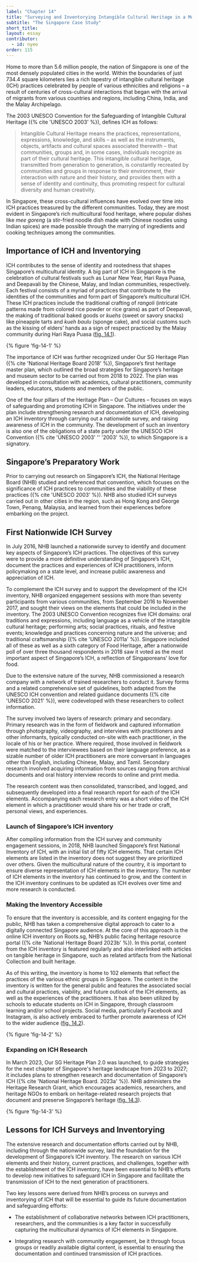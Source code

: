 ```yaml
---
label: "Chapter 14"
title: "Surveying and Inventorying Intangible Cultural Heritage in a Multicultural Society"
subtitle: "The Singapore Case Study"
short_title: 
layout: essay
contributor:
  - id: nyeo
order: 115
---
```


Home to more than 5.6 million people, the nation of Singapore is one of the most densely populated cities in the world. Within the boundaries of just 734.4 square kilometers lies a rich tapestry of intangible cultural heritage (ICH) practices celebrated by people of various ethnicities and religions – a result of centuries of cross-cultural interactions that began with the arrival of migrants from various countries and regions, including China, India, and the Malay Archipelago.

The 2003 UNESCO Convention for the Safeguarding of Intangible Cultural Heritage ({% cite 'UNESCO 2003' %}), defines ICH as follows:

> Intangible Cultural Heritage means the practices, representations, expressions, knowledge, and skills – as well as the instruments, objects, artifacts and cultural spaces associated therewith – that communities, groups and, in some cases, individuals recognize as part of their cultural heritage. This intangible cultural heritage, transmitted from generation to generation, is constantly recreated by communities and groups in response to their environment, their interaction with nature and their history, and provides them with a sense of identity and continuity, thus promoting respect for cultural diversity and human creativity.

In Singapore, these cross-cultural influences have evolved over time into ICH practices treasured by the different communities. Today, they are most evident in Singapore’s rich multicultural food heritage, where popular dishes like *mee goreng* (a stir-fried noodle dish made with Chinese noodles using Indian spices) are made possible through the marrying of ingredients and cooking techniques among the communities.

## Importance of ICH and Inventorying

ICH contributes to the sense of identity and rootedness that shapes Singapore’s multicultural identity. A big part of ICH in Singapore is the celebration of cultural festivals such as Lunar New Year, Hari Raya Puasa, and Deepavali by the Chinese, Malay, and Indian communities, respectively. Each festival consists of a myriad of practices that contribute to the identities of the communities and form part of Singapore’s multicultural ICH. These ICH practices include the traditional crafting of *rangoli* (intricate patterns made from colored rice powder or rice grains) as part of Deepavali, the making of traditional baked goods or *kuehs* (sweet or savory snacks) like pineapple tarts and *kueh baulu* (sponge cake), and social customs such as the kissing of elders’ hands as a sign of respect practiced by the Malay community during Hari Raya Puasa ([fig. 14.1](#fig-14-1)).

{% figure 'fig-14-1' %}

The importance of ICH was further recognized under Our SG Heritage Plan ({% cite 'National Heritage Board 2018' %}), Singapore’s first heritage master plan, which outlined the broad strategies for Singapore’s heritage and museum sector to be carried out from 2018 to 2022. The plan was developed in consultation with academics, cultural practitioners, community leaders, educators, students and members of the public.

One of the four pillars of the Heritage Plan – Our Cultures – focuses on ways of safeguarding and promoting ICH in Singapore. The initiatives under the plan include strengthening research and documentation of ICH, developing an ICH inventory through carrying out a nationwide survey, and raising awareness of ICH in the community. The development of such an inventory is also one of the obligations of a state party under the UNESCO ICH Convention ({% cite 'UNESCO 2003' '' '2003' %}), to which Singapore is a signatory.

## Singapore’s Preparatory Work 

Prior to carrying out research on Singapore’s ICH, the National Heritage Board (NHB) studied and referenced that convention, which focuses on the significance of ICH practices to communities and the viability of these practices ({% cite 'UNESCO 2003' %}). NHB also studied ICH surveys carried out in other cities in the region, such as Hong Kong and George Town, Penang, Malaysia, and learned from their experiences before embarking on the project.

## First Nationwide ICH Survey 

In July 2016, NHB launched a nationwide survey to identify and document key aspects of Singapore’s ICH practices. The objectives of this survey were to provide a more definitive understanding of Singapore’s ICH, document the practices and experiences of ICH practitioners, inform policymaking on a state level, and increase public awareness and appreciation of ICH.

To complement the ICH survey and to support the development of the ICH inventory, NHB organized engagement sessions with more than seventy participants from various communities, from September 2016 to November 2017, and sought their views on the elements that could be included in the inventory. The 2003 UNESCO Convention recognizes five ICH domains: oral traditions and expressions, including language as a vehicle of the intangible cultural heritage; performing arts; social practices, rituals, and festive events; knowledge and practices concerning nature and the universe; and traditional craftsmanship ({% cite 'UNESCO 2011a' %}). Singapore included all of these as well as a sixth category of Food Heritage, after a nationwide poll of over three thousand respondents in 2018 saw it voted as the most important aspect of Singapore’s ICH, a reflection of Singaporeans’ love for food.

Due to the extensive nature of the survey, NHB commissioned a research company with a network of trained researchers to conduct it. Survey forms and a related comprehensive set of guidelines, both adapted from the UNESCO ICH convention and related guidance documents ({% cite 'UNESCO 2021' %}), were codeveloped with these researchers to collect information.

The survey involved two layers of research: primary and secondary. Primary research was in the form of fieldwork and captured information through photography, videography, and interviews with practitioners and other informants, typically conducted on-site with each practitioner, in the locale of his or her practice. Where required, those involved in fieldwork were matched to the interviewees based on their language preference, as a sizable number of older ICH practitioners are more conversant in languages other than English, including Chinese, Malay, and Tamil. Secondary research involved acquiring information from sources ranging from archival documents and oral history interview records to online and print media.

The research content was then consolidated, transcribed, and logged, and subsequently developed into a final research report for each of the ICH elements. Accompanying each research entry was a short video of the ICH element in which a practitioner would share his or her trade or craft, personal views, and experiences.

### Launch of Singapore’s ICH inventory

After compiling information from the ICH survey and community engagement sessions, in 2018, NHB launched Singapore’s first National Inventory of ICH, with an initial list of fifty ICH elements. That certain ICH elements are listed in the inventory does not suggest they are prioritized over others. Given the multicultural nature of the country, it is important to ensure diverse representation of ICH elements in the inventory. The number of ICH elements in the inventory has continued to grow, and the content in the ICH inventory continues to be updated as ICH evolves over time and more research is conducted.

### Making the Inventory Accessible 

To ensure that the inventory is accessible, and its content engaging for the public, NHB has taken a comprehensive digital approach to cater to a digitally connected Singapore audience. At the core of this approach is the online ICH inventory on Roots.sg, NHB’s public facing heritage resource portal ({% cite 'National Heritage Board 2023b' %}). In this portal, content from the ICH inventory is featured regularly and also interlinked with articles on tangible heritage in Singapore, such as related artifacts from the National Collection and built heritage.

As of this writing, the inventory is home to 102 elements that reflect the practices of the various ethnic groups in Singapore. The content in the inventory is written for the general public and features the associated social and cultural practices, viability, and future outlook of the ICH elements, as well as the experiences of the practitioners. It has also been utilized by schools to educate students on ICH in Singapore, through classroom learning and/or school projects. Social media, particularly Facebook and Instagram, is also actively embraced to further promote awareness of ICH to the wider audience ([fig. 14.2](#fig-14-2)).

{% figure 'fig-14-2' %}

### Expanding on ICH Research 

In March 2023, Our SG Heritage Plan 2.0 was launched, to guide strategies for the next chapter of Singapore's heritage landscape from 2023 to 2027; it includes plans to strengthen research and documentation of Singapore’s ICH ({% cite 'National Heritage Board. 2023a' %}). NHB administers the Heritage Research Grant, which encourages academics, researchers, and heritage NGOs to embark on heritage-related research projects that document and preserve Singapore’s heritage ([fig. 14.3](#fig-14-3)).

{% figure 'fig-14-3' %}

## Lessons for ICH Surveys and Inventorying

The extensive research and documentation efforts carried out by NHB, including through the nationwide survey, laid the foundation for the development of Singapore’s ICH inventory. The research on various ICH elements and their history, current practices, and challenges, together with the establishment of the ICH inventory, have been essential to NHB’s efforts to develop new initiatives to safeguard ICH in Singapore and facilitate the transmission of ICH to the next generation of practitioners.

Two key lessons were derived from NHB’s process on surveys and inventorying of ICH that will be essential to guide its future documentation and safeguarding efforts:

-   The establishment of collaborative networks between ICH practitioners, researchers, and the communities is a key factor in successfully capturing the multicultural dynamics of ICH elements in Singapore.

-   Integrating research with community engagement, be it through focus groups or readily available digital content, is essential to ensuring the documentation and continued transmission of ICH practices.